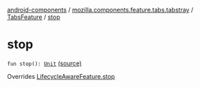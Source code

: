 [android-components](../../index.md) / [mozilla.components.feature.tabs.tabstray](../index.md) / [TabsFeature](index.md) / [stop](./stop.md)

# stop

`fun stop(): `[`Unit`](https://kotlinlang.org/api/latest/jvm/stdlib/kotlin/-unit/index.html) [(source)](https://github.com/mozilla-mobile/android-components/blob/master/components/feature/tabs/src/main/java/mozilla/components/feature/tabs/tabstray/TabsFeature.kt#L43)

Overrides [LifecycleAwareFeature.stop](../../mozilla.components.support.base.feature/-lifecycle-aware-feature/stop.md)


